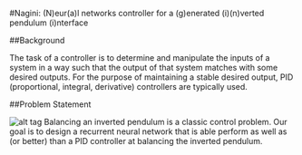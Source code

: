 #Nagini: (N)eur(a)l networks controller for a (g)enerated (i)(n)verted pendulum (i)nterface


##Background

The task of a controller is to determine and manipulate the inputs of a system in a way such that the output of that system matches with some desired outputs. For the purpose of maintaining a stable desired output, PID (proportional, integral, derivative) controllers are typically used.


##Problem Statement

![alt tag](https://raw.github.com/yukunlin/nngapid/master/pid.png)
Balancing an inverted pendulum is a classic control problem. Our goal is to design a recurrent neural network that is able perform as well as (or better) than a PID controller at balancing the inverted pendulum.


